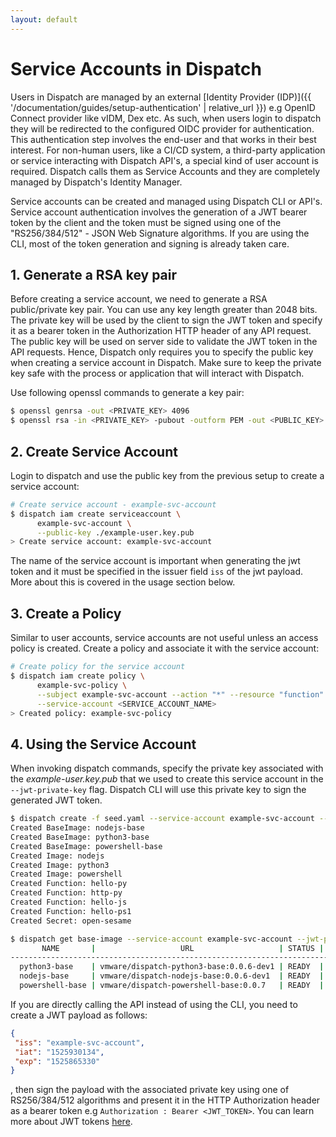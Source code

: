 ```yaml
---
layout: default
---
```

# Service Accounts in Dispatch

Users in Dispatch are managed by an external [Identity Provider (IDP)]({{ '/documentation/guides/setup-authentication' | relative_url }}) e.g OpenID Connect provider like vIDM, Dex etc. As such, when users login to dispatch they will be redirected to the configured OIDC provider for authentication.
This authentication step involves the end-user and that works in their best interest. For non-human users, like a CI/CD system, a third-party application or service interacting with Dispatch API's, a special kind of user account is required.
Dispatch calls them as Service Accounts and they are completely managed by Dispatch's Identity Manager.

Service accounts can be created and managed using Dispatch CLI or API's. Service account authentication involves the generation of a JWT bearer token by the client and the token must be signed using one of the "RS256/384/512" - JSON Web Signature algorithms. If you are using the CLI, most of the token generation and signing is already taken care.

## 1. Generate a RSA key pair
Before creating a service account, we need to generate a RSA public/private key pair. You can use any key length greater than 2048 bits.  The private key will be used by the client to sign the JWT token and specify it as a bearer token in the Authorization HTTP header of any API request. The public key will be used on server side to validate the JWT token in the API requests.
Hence, Dispatch only requires you to specify the public key when creating a service account in Dispatch. Make sure to keep the private key safe with the process or application that will interact with Dispatch.

Use following openssl commands to generate a key pair:

```bash
$ openssl genrsa -out <PRIVATE_KEY> 4096
$ openssl rsa -in <PRIVATE_KEY> -pubout -outform PEM -out <PUBLIC_KEY>
```

## 2. Create Service Account
Login to dispatch and use the public key from the previous setup to create a service account:

```bash
# Create service account - example-svc-account
$ dispatch iam create serviceaccount \
      example-svc-account \
      --public-key ./example-user.key.pub
> Create service account: example-svc-account
```
The name of the service account is important when generating the jwt token and it must be specified in the issuer field `iss` of the jwt payload. More about this is covered in the usage section below.

## 3. Create a Policy
Similar to user accounts, service accounts are not useful unless an access policy is created. Create a policy and associate it with the service account:
```bash
# Create policy for the service account
$ dispatch iam create policy \
      example-svc-policy \
      --subject example-svc-account --action "*" --resource "function" \
      --service-account <SERVICE_ACCOUNT_NAME>
> Created policy: example-svc-policy
```

## 4. Using the Service Account
When invoking dispatch commands, specify the private key associated with the *example-user.key.pub* that we used to create this service account in the `--jwt-private-key` flag. Dispatch CLI will
use this private key to sign the generated JWT token.

```bash
$ dispatch create -f seed.yaml --service-account example-svc-account --jwt-private-key ../example-user.key
Created BaseImage: nodejs-base
Created BaseImage: python3-base
Created BaseImage: powershell-base
Created Image: nodejs
Created Image: python3
Created Image: powershell
Created Function: hello-py
Created Function: http-py
Created Function: hello-js
Created Function: hello-ps1
Created Secret: open-sesame

$ dispatch get base-image --service-account example-svc-account --jwt-private-key ../example-user.key
       NAME       |                   URL                   | STATUS |         CREATED DATE
------------------------------------------------------------------------------------------------
  python3-base    | vmware/dispatch-python3-base:0.0.6-dev1 | READY  | Sat Jan  1 14:40:18 PST 0000
  nodejs-base     | vmware/dispatch-nodejs-base:0.0.6-dev1  | READY  | Sat Jan  1 14:40:18 PST 0000
  powershell-base | vmware/dispatch-powershell-base:0.0.7   | READY  | Sat Jan  1 14:40:18 PST 0000
```

If you are directly calling the API instead of using the CLI, you need to create a JWT payload as follows:

```json
{
 "iss": "example-svc-account",
 "iat": "1525930134",
 "exp": "1525865330"
}
```
, then sign the payload with the associated private key using one of RS256/384/512 algorithms and present it in the HTTP Authorization header as a bearer token e.g `Authorization : Bearer <JWT_TOKEN>`. You can learn more about JWT tokens [here](https://jwt.io/introduction/).
